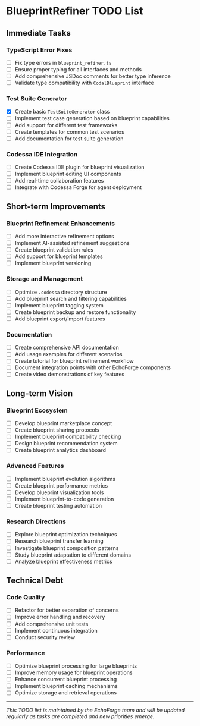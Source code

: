 # BlueprintRefiner TODO List

## Immediate Tasks

### TypeScript Error Fixes

- [ ] Fix type errors in `blueprint_refiner.ts`
- [ ] Ensure proper typing for all interfaces and methods
- [ ] Add comprehensive JSDoc comments for better type inference
- [ ] Validate type compatibility with `CodalBlueprint` interface

### Test Suite Generator

- [x] Create basic `TestSuiteGenerator` class
- [ ] Implement test case generation based on blueprint capabilities
- [ ] Add support for different test frameworks
- [ ] Create templates for common test scenarios
- [ ] Add documentation for test suite generation

### Codessa IDE Integration

- [ ] Create Codessa IDE plugin for blueprint visualization
- [ ] Implement blueprint editing UI components
- [ ] Add real-time collaboration features
- [ ] Integrate with Codessa Forge for agent deployment

## Short-term Improvements

### Blueprint Refinement Enhancements

- [ ] Add more interactive refinement options
- [ ] Implement AI-assisted refinement suggestions
- [ ] Create blueprint validation rules
- [ ] Add support for blueprint templates
- [ ] Implement blueprint versioning

### Storage and Management

- [ ] Optimize `.codessa` directory structure
- [ ] Add blueprint search and filtering capabilities
- [ ] Implement blueprint tagging system
- [ ] Create blueprint backup and restore functionality
- [ ] Add blueprint export/import features

### Documentation

- [ ] Create comprehensive API documentation
- [ ] Add usage examples for different scenarios
- [ ] Create tutorial for blueprint refinement workflow
- [ ] Document integration points with other EchoForge components
- [ ] Create video demonstrations of key features

## Long-term Vision

### Blueprint Ecosystem

- [ ] Develop blueprint marketplace concept
- [ ] Create blueprint sharing protocols
- [ ] Implement blueprint compatibility checking
- [ ] Design blueprint recommendation system
- [ ] Create blueprint analytics dashboard

### Advanced Features

- [ ] Implement blueprint evolution algorithms
- [ ] Create blueprint performance metrics
- [ ] Develop blueprint visualization tools
- [ ] Implement blueprint-to-code generation
- [ ] Create blueprint testing automation

### Research Directions

- [ ] Explore blueprint optimization techniques
- [ ] Research blueprint transfer learning
- [ ] Investigate blueprint composition patterns
- [ ] Study blueprint adaptation to different domains
- [ ] Analyze blueprint effectiveness metrics

## Technical Debt

### Code Quality

- [ ] Refactor for better separation of concerns
- [ ] Improve error handling and recovery
- [ ] Add comprehensive unit tests
- [ ] Implement continuous integration
- [ ] Conduct security review

### Performance

- [ ] Optimize blueprint processing for large blueprints
- [ ] Improve memory usage for blueprint operations
- [ ] Enhance concurrent blueprint processing
- [ ] Implement blueprint caching mechanisms
- [ ] Optimize storage and retrieval operations

---

_This TODO list is maintained by the EchoForge team and will be updated regularly as tasks are completed and new priorities emerge._
